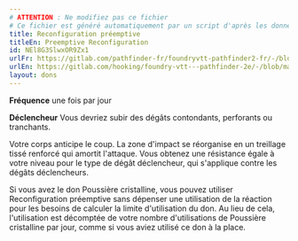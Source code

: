 ```yaml
---
# ATTENTION : Ne modifiez pas ce fichier
# Ce fichier est généré automatiquement par un script d'après les données du module Foundry VTT officiel et de sa traduction
title: Reconfiguration préemptive
titleEn: Preemptive Reconfiguration
id: NEl8G3SlwxOR9Zx1
urlFr: https://gitlab.com/pathfinder-fr/foundryvtt-pathfinder2-fr/-/blob/master/data/feats/NEl8G3SlwxOR9Zx1.htm
urlEn: https://gitlab.com/hooking/foundry-vtt---pathfinder-2e/-/blob/master/packs/data/feats.db/preemptive-reconfiguration.json
layout: dons
---
```

**Fréquence** une fois par jour

**Déclencheur** Vous devriez subir des dégâts contondants, perforants ou tranchants.

Votre corps anticipe le coup. La zone d'impact se réorganise en un treillage tissé renforcé qui amortit l'attaque. Vous obtenez une résistance égale à votre niveau pour le type de dégât déclencheur, qui s'applique contre les dégâts déclencheurs.

Si vous avez le don Poussière cristalline, vous pouvez utiliser Reconfiguration préemptive sans dépenser une utilisation de la réaction pour les besoins de calculer la limite d'utilisation du don. Au lieu de cela, l'utilisation est décomptée de votre nombre d'utilisations de Poussière cristalline par jour, comme si vous aviez utilisé ce don à la place.
